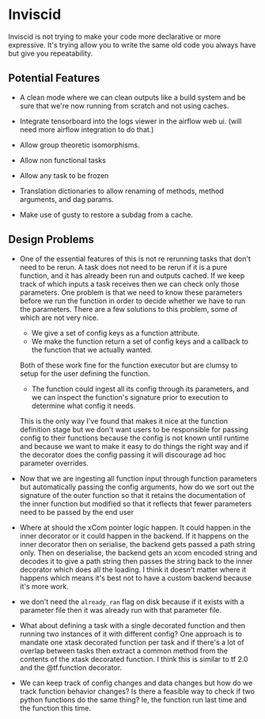 # Inviscid
Inviscid is not trying to make your code more declarative or more expressive.  It's trying allow you to write the same old code you always have but give you repeatability.

## Potential Features
* A clean mode where we can clean outputs like a build system and be sure that we're now running from scratch and not using caches.

* Integrate tensorboard into the logs viewer in the airflow web ui.  (will need more airflow integration to do that.)

* Allow group theoretic isomorphisms.

* Allow non functional tasks

* Allow any task to be frozen

* Translation dictionaries to allow renaming of methods, method arguments, and dag params.

* Make use of gusty to restore a subdag from a cache.

## Design Problems
* One of the essential features of this is not re rerunning tasks that don't need to be rerun.  A task does not need to be rerun if it is a pure function, and it has already been run and outputs cached.  If we keep track of which inputs a task receives then we can check only those parameters.  One problem is that we need to know these parameters before we run the function in order to decide whether we have to run the parameters.  There are a few solutions to this problem, some of which are not very nice.
    * We give a set of config keys as a function attribute.
    * We make the function return a set of config keys and a callback to the function that we actually wanted.
  
  Both of these work fine for the function executor but are clumsy to setup for the user defining the function.
    * The function could ingest all its config through its parameters, and we can inspect the function's signature prior to execution to determine what config it needs.
  
  This is the only way I've found that makes it nice at the function definition stage but we don't want users to be responsible for passing config to their functions because the config is not known until runtime and because we want to make it easy to do things the right way and if the decorator does the config passing it will discourage ad hoc parameter overrides.
  
* Now that we are ingesting all function input through function parameters but automatically passing the config arguments, how do we sort out the signature of the outer function so that it retains the documentation of the inner function but modified so that it reflects that fewer parameters need to be passed by the end user

* Where at should the xCom pointer logic happen.  It could happen in the inner decorator or it could happen in the backend.  If it happens on the inner decorator then on serialise, the backend gets passed a path string only.  Then on deserialise,  the backend gets an xcom encoded string and decodes it to give a path string then passes the string back to the inner decorator which does all the loading.  I think it doesn't matter where it happens which means it's best not to have a custom backend because it's more work.

* we don't need the `already_ran` flag on disk because if it exists with a parameter file then it was already run with that parameter file.

* What about defining a task with a single decorated function and then running two instances of it with different config?   One approach is to mandate one xtask decorated function per task and if there's a lot of overlap between tasks then extract a common method from the contents of the xtask decorated function.  I think this is similar to tf 2.0 and the @tf.function decorator.

* We can keep track of config changes and data changes but how do we track function behavior changes?  Is there a feasible way to check if two python functions do the same thing? Ie, the function run last time and the function this time.
